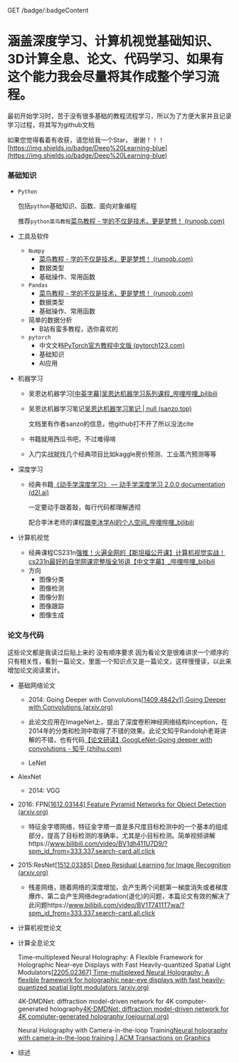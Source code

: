 GET /badge/:badgeContent
# 涵盖深度学习、计算机视觉基础知识、3D计算全息、论文、代码学习、如果有这个能力我会尽量将其作成整个学习流程。
最初开始学习时，苦于没有很多基础的教程流程学习，所以为了方便大家并且记录学习过程，将其写为github文档

如果您觉得看着有收获，请您给我一个Star， 谢谢！！！[https://img.shields.io/badge/Deep%20Learning-blue](https://img.shields.io/badge/Deep%20Learning-blue)


### 基础知识

- `Python`

  包括`python`基础知识、函数、面向对象编程

  推荐`python菜鸟教程`[菜鸟教程 - 学的不仅是技术，更是梦想！ (runoob.com)](https://www.runoob.com/)

- 工具及软件

  - `Numpy`
    - [菜鸟教程 - 学的不仅是技术，更是梦想！ (runoob.com)](https://www.runoob.com/)
    - 数据类型
    - 基础操作、常用函数
  - `Pandas`
    - [菜鸟教程 - 学的不仅是技术，更是梦想！ (runoob.com)](https://www.runoob.com/)
    - 数据类型
    - 基础操作、常用函数
  - 简单的数据分析
    - B站有蛮多教程，选你喜欢的
  - `pytorch`
    - 中文文档[PyTorch官方教程中文版 (pytorch123.com)](https://pytorch123.com/)
    - 基础知识
    - AI应用

- 机器学习

  - 吴恩达机器学习[[中英字幕\]吴恩达机器学习系列课程_哔哩哔哩_bilibili](https://www.bilibili.com/video/BV164411b7dx/?spm_id_from=333.337.search-card.all.click)

  - 吴恩达机器学习笔记[吴恩达机器学习笔记 | null (sanzo.top)](https://sanzo.top/Default/ml-AndrewNg/)

    文档里有作者sanzo的信息，他github打不开了所以没法cite

  - 书籍就用西瓜书吧，不过难得啃

  - 入门实战就找几个经典项目比如kaggle房价预测、工业蒸汽预测等等

- 深度学习

  - 经典书籍[《动手学深度学习》 — 动手学深度学习 2.0.0 documentation (d2l.ai)](http://zh-v2.d2l.ai/index.html)

    一定要动手跟着敲，每行代码都理解透彻

    配合李沐老师的课程[跟李沐学AI的个人空间_哔哩哔哩_bilibili](https://space.bilibili.com/1567748478/channel/seriesdetail?sid=358497)

- 计算机视觉

  - 经典课程CS231n[强推！火遍全网的【斯坦福公开课】计算机视觉实战！cs231n最好的自学网课完整版全16讲【中文字幕】_哔哩哔哩_bilibili](https://www.bilibili.com/video/BV1i14y1w7GJ/?spm_id_from=333.337.search-card.all.click&vd_source=208645f0286620467bdaf247e63c7958)
  - 方向
    - 图像分类
    - 图像检测
    - 图像分割
    - 图像跟踪
    - 图像生成

### 论文与代码

这些论文都是我读过后贴上来的 没有顺序要求 因为看论文是很难讲求一个顺序的 只有相关性，看到一篇论文，里面一个知识点又是一篇论文，这样慢慢读，以此来增加论文阅读累计。

- 基础网络论文

  - 2014: Going Deeper with Convolutions[[1409.4842v1\] Going Deeper with Convolutions (arxiv.org)](https://arxiv.org/abs/1409.4842v1)
  - 此论文应用在ImageNet上，提出了深度卷积神经网络结构Inception，在2014年的分类和检测中取得了不错的效果。此论文知乎Randolqh老哥讲解的不错，也有代码[【论文研读】GoogLeNet-Going deeper with convolutions - 知乎 (zhihu.com)](https://zhuanlan.zhihu.com/p/482776152)
  

  - LeNet
  
- AlexNet
  - 2014: VGG
  
- 2016: FPN[[1612.03144\] Feature Pyramid Networks for Object Detection (arxiv.org)](https://arxiv.org/abs/1612.03144)
    - 特征金字塔网络，特征金字塔一直是多尺度目标检测中的一个基本的组成部分，提高了目标检测的准确率，尤其是小目标检测。简单视频讲解https://www.bilibili.com/video/BV1dh411U7D9/?spm_id_from=333.337.search-card.all.click

- 2015:ResNet[[1512.03385\] Deep Residual Learning for Image Recognition (arxiv.org)](https://arxiv.org/abs/1512.03385)
    
    - 残差网络，随着网络的深度增加，会产生两个问题第一梯度消失或者梯度爆炸、第二会产生网络degradation(退化)的问题，本篇论文有效的解决了此问题https://www.bilibili.com/video/BV1T7411T7wa/?spm_id_from=333.337.search-card.all.click
    
- 计算机视觉论文

    

- 计算全息论文

  Time-multiplexed Neural Holography: A Flexible Framework for Holographic Near-eye Displays with Fast Heavily-quantized Spatial Light Modulators[[2205.02367\] Time-multiplexed Neural Holography: A flexible framework for holographic near-eye displays with fast heavily-quantized spatial light modulators (arxiv.org)](https://arxiv.org/abs/2205.02367)

  4K-DMDNet: diffraction model-driven network for 4K computer-generated holography[4K-DMDNet: diffraction model-driven network for 4K computer-generated holography (oejournal.org)](https://www.oejournal.org/article/doi/10.29026/oea.2023.220135?viewType=HTML)

  Neural Holography with Camera-in-the-loop Training[Neural holography with camera-in-the-loop training | ACM Transactions on Graphics](https://dl.acm.org/doi/10.1145/3414685.3417802)

- 综述
